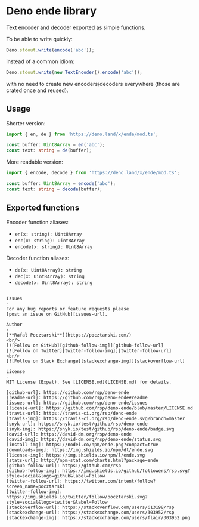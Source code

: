 Deno ende library
=
Text encoder and decoder exported as simple functions.

To be able to write quickly:
```ts
Deno.stdout.write(encode('abc'));
```
instead of a common idiom:
```ts
Deno.stdout.write(new TextEncoder().encode('abc'));
```
with no need to create new encoders/decoders everywhere
(those are crated once and reused).

Usage
-

Shorter version:

```ts
import { en, de } from 'https://deno.land/x/ende/mod.ts';

const buffer: Uint8Array = en('abc');
const text: string = de(buffer);
```

More readable version:

```ts
import { encode, decode } from 'https://deno.land/x/ende/mod.ts';

const buffer: Uint8Array = encode('abc');
const text: string = decode(buffer);
```

Exported functions
-

Encoder function aliases:

- `en(x: string): Uint8Array`
- `enc(x: string): Uint8Array`
- `encode(x: string): Uint8Array`

Decoder function aliases:

- `de(x: Uint8Array): string`
- `dec(x: Uint8Array): string`
- `decode(x: Uint8Array): string`

```

Issues
-
For any bug reports or feature requests please
[post an issue on GitHub][issues-url].

Author
-
[**Rafał Pocztarski**](https://pocztarski.com/)
<br/>
[![Follow on GitHub][github-follow-img]][github-follow-url]
[![Follow on Twitter][twitter-follow-img]][twitter-follow-url]
<br/>
[![Follow on Stack Exchange][stackexchange-img]][stackoverflow-url]

License
-
MIT License (Expat). See [LICENSE.md](LICENSE.md) for details.

[github-url]: https://github.com/rsp/deno-ende
[readme-url]: https://github.com/rsp/deno-ende#readme
[issues-url]: https://github.com/rsp/deno-ende/issues
[license-url]: https://github.com/rsp/deno-ende/blob/master/LICENSE.md
[travis-url]: https://travis-ci.org/rsp/deno-ende
[travis-img]: https://travis-ci.org/rsp/deno-ende.svg?branch=master
[snyk-url]: https://snyk.io/test/github/rsp/deno-ende
[snyk-img]: https://snyk.io/test/github/rsp/deno-ende/badge.svg
[david-url]: https://david-dm.org/rsp/deno-ende
[david-img]: https://david-dm.org/rsp/deno-ende/status.svg
[install-img]: https://nodei.co/npm/ende.png?compact=true
[downloads-img]: https://img.shields.io/npm/dt/ende.svg
[license-img]: https://img.shields.io/npm/l/ende.svg
[stats-url]: http://npm-stat.com/charts.html?package=ende
[github-follow-url]: https://github.com/rsp
[github-follow-img]: https://img.shields.io/github/followers/rsp.svg?style=social&logo=github&label=Follow
[twitter-follow-url]: https://twitter.com/intent/follow?screen_name=pocztarski
[twitter-follow-img]: https://img.shields.io/twitter/follow/pocztarski.svg?style=social&logo=twitter&label=Follow
[stackoverflow-url]: https://stackoverflow.com/users/613198/rsp
[stackexchange-url]: https://stackexchange.com/users/303952/rsp
[stackexchange-img]: https://stackexchange.com/users/flair/303952.png

